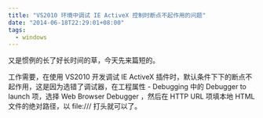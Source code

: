 ```yaml
---
title: "VS2010 环境中调试 IE ActiveX 控制时断点不起作用的问题"
date: "2014-06-18T22:29:01+08:00"
tags:
  - windows
---
```


又是惯例的长了好长时间的草，今天先来篇短的。

工作需要，在使用 VS2010 开发调试 IE ActiveX 插件时，默认条件下下的断点不起作用，这是因为选错了调试器，在工程属性 - Debugging 中的 Debugger to launch 项，选择 Web Browser Debugger ，然后在 HTTP URL 项填本地 HTML 文件的绝对路径，以 file:/// 打头就可以了。

<!--more-->
